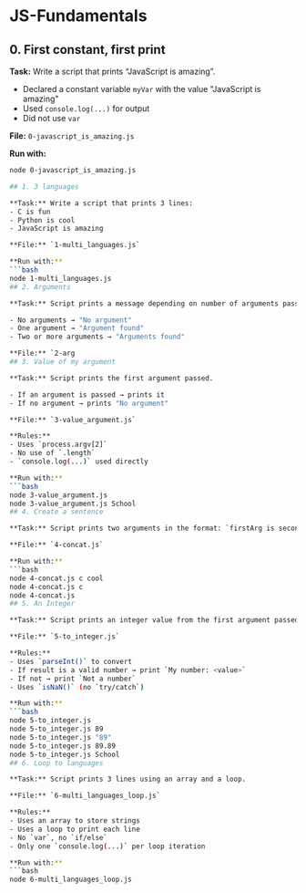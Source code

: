 # JS-Fundamentals

## 0. First constant, first print

**Task:** Write a script that prints “JavaScript is amazing”.

- Declared a constant variable `myVar` with the value "JavaScript is amazing"
- Used `console.log(...)` for output
- Did not use `var`

**File:** `0-javascript_is_amazing.js`

**Run with:**
```bash
node 0-javascript_is_amazing.js

## 1. 3 languages

**Task:** Write a script that prints 3 lines:
- C is fun
- Python is cool
- JavaScript is amazing

**File:** `1-multi_languages.js`

**Run with:**
```bash
node 1-multi_languages.js
## 2. Arguments

**Task:** Script prints a message depending on number of arguments passed.

- No arguments → "No argument"
- One argument → "Argument found"
- Two or more arguments → "Arguments found"

**File:** `2-arg
## 3. Value of my argument

**Task:** Script prints the first argument passed.

- If an argument is passed → prints it
- If no argument → prints "No argument"

**File:** `3-value_argument.js`

**Rules:**
- Uses `process.argv[2]`
- No use of `.length`
- `console.log(...)` used directly

**Run with:**
```bash
node 3-value_argument.js
node 3-value_argument.js School
## 4. Create a sentence

**Task:** Script prints two arguments in the format: `firstArg is secondArg`.

**File:** `4-concat.js`

**Run with:**
```bash
node 4-concat.js c cool
node 4-concat.js c
node 4-concat.js
## 5. An Integer

**Task:** Script prints an integer value from the first argument passed.

**File:** `5-to_integer.js`

**Rules:**
- Uses `parseInt()` to convert
- If result is a valid number → print `My number: <value>`
- If not → print `Not a number`
- Uses `isNaN()` (no `try/catch`)

**Run with:**
```bash
node 5-to_integer.js
node 5-to_integer.js 89
node 5-to_integer.js "89"
node 5-to_integer.js 89.89
node 5-to_integer.js School
## 6. Loop to languages

**Task:** Script prints 3 lines using an array and a loop.

**File:** `6-multi_languages_loop.js`

**Rules:**
- Uses an array to store strings
- Uses a loop to print each line
- No `var`, no `if/else`
- Only one `console.log(...)` per loop iteration

**Run with:**
```bash
node 6-multi_languages_loop.js

